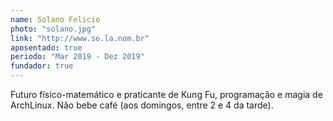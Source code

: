 ```yaml
---
name: Solano Felicio
photo: "solano.jpg"
link: "http://www.so.la.nom.br"
aposentado: true
periodo: "Mar 2019 - Dez 2019"
fundador: true
---
```


Futuro físico-matemático e praticante de Kung Fu, programação e magia de ArchLinux. Não bebe café (aos domingos, entre 2 e 4 da tarde).
